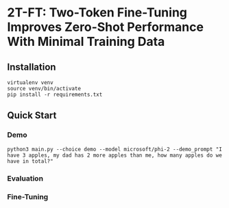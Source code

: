 # 2T-FT: Two-Token Fine-Tuning Improves Zero-Shot Performance With Minimal Training Data

## Installation

```
virtualenv venv
source venv/bin/activate
pip install -r requirements.txt
```

## Quick Start

### Demo

```
python3 main.py --choice demo --model microsoft/phi-2 --demo_prompt "I have 3 apples, my dad has 2 more apples than me, how many apples do we have in total?"
```

### Evaluation


### Fine-Tuning
